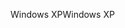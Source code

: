 <span data-ttu-id="b7d4b-101">Windows XP</span><span class="sxs-lookup"><span data-stu-id="b7d4b-101">Windows XP</span></span>